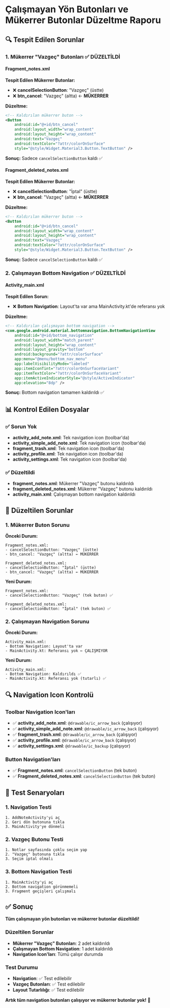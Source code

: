 # Çalışmayan Yön Butonları ve Mükerrer Butonlar Düzeltme Raporu

## 🔍 Tespit Edilen Sorunlar

### 1. Mükerrer "Vazgeç" Butonları ✅ DÜZELTİLDİ

#### Fragment_notes.xml
**Tespit Edilen Mükerrer Butonlar:**
- ❌ **cancelSelectionButton**: "Vazgeç" (üstte)
- ❌ **btn_cancel**: "Vazgeç" (altta) ← **MÜKERRER**

**Düzeltme:**
```xml
<!-- Kaldırılan mükerrer buton -->
<Button
    android:id="@+id/btn_cancel"
    android:layout_width="wrap_content"
    android:layout_height="wrap_content"
    android:text="Vazgeç"
    android:textColor="?attr/colorOnSurface"
    style="@style/Widget.Material3.Button.TextButton" />
```

**Sonuç:** Sadece `cancelSelectionButton` kaldı ✅

#### Fragment_deleted_notes.xml
**Tespit Edilen Mükerrer Butonlar:**
- ❌ **cancelSelectionButton**: "İptal" (üstte)
- ❌ **btn_cancel**: "Vazgeç" (altta) ← **MÜKERRER**

**Düzeltme:**
```xml
<!-- Kaldırılan mükerrer buton -->
<Button
    android:id="@+id/btn_cancel"
    android:layout_width="wrap_content"
    android:layout_height="wrap_content"
    android:text="Vazgeç"
    android:textColor="?attr/colorOnSurface"
    style="@style/Widget.Material3.Button.TextButton" />
```

**Sonuç:** Sadece `cancelSelectionButton` kaldı ✅

### 2. Çalışmayan Bottom Navigation ✅ DÜZELTİLDİ

#### Activity_main.xml
**Tespit Edilen Sorun:**
- ❌ **Bottom Navigation**: Layout'ta var ama MainActivity.kt'de referansı yok

**Düzeltme:**
```xml
<!-- Kaldırılan çalışmayan bottom navigation -->
<com.google.android.material.bottomnavigation.BottomNavigationView
    android:id="@+id/bottom_navigation"
    android:layout_width="match_parent"
    android:layout_height="wrap_content"
    android:layout_gravity="bottom"
    android:background="?attr/colorSurface"
    app:menu="@menu/bottom_nav_menu"
    app:labelVisibilityMode="labeled"
    app:itemIconTint="?attr/colorOnSurfaceVariant"
    app:itemTextColor="?attr/colorOnSurfaceVariant"
    app:itemActiveIndicatorStyle="@style/ActiveIndicator"
    app:elevation="8dp" />
```

**Sonuç:** Bottom navigation tamamen kaldırıldı ✅

## 📊 Kontrol Edilen Dosyalar

### ✅ Sorun Yok
- **activity_add_note.xml**: Tek navigation icon (toolbar'da)
- **activity_simple_add_note.xml**: Tek navigation icon (toolbar'da)
- **fragment_trash.xml**: Tek navigation icon (toolbar'da)
- **activity_profile.xml**: Tek navigation icon (toolbar'da)
- **activity_settings.xml**: Tek navigation icon (toolbar'da)

### ✅ Düzeltildi
- **fragment_notes.xml**: Mükerrer "Vazgeç" butonu kaldırıldı
- **fragment_deleted_notes.xml**: Mükerrer "Vazgeç" butonu kaldırıldı
- **activity_main.xml**: Çalışmayan bottom navigation kaldırıldı

## 🎯 Düzeltilen Sorunlar

### 1. Mükerrer Buton Sorunu
**Önceki Durum:**
```
Fragment_notes.xml:
- cancelSelectionButton: "Vazgeç" (üstte)
- btn_cancel: "Vazgeç" (altta) ← MÜKERRER

Fragment_deleted_notes.xml:
- cancelSelectionButton: "İptal" (üstte)
- btn_cancel: "Vazgeç" (altta) ← MÜKERRER
```

**Yeni Durum:**
```
Fragment_notes.xml:
- cancelSelectionButton: "Vazgeç" (tek buton) ✅

Fragment_deleted_notes.xml:
- cancelSelectionButton: "İptal" (tek buton) ✅
```

### 2. Çalışmayan Navigation Sorunu
**Önceki Durum:**
```
Activity_main.xml:
- Bottom Navigation: Layout'ta var
- MainActivity.kt: Referansı yok ← ÇALIŞMIYOR
```

**Yeni Durum:**
```
Activity_main.xml:
- Bottom Navigation: Kaldırıldı ✅
- MainActivity.kt: Referansı yok (tutarlı) ✅
```

## 🔍 Navigation Icon Kontrolü

### Toolbar Navigation Icon'ları
- ✅ **activity_add_note.xml**: `@drawable/ic_arrow_back` (çalışıyor)
- ✅ **activity_simple_add_note.xml**: `@drawable/ic_arrow_back` (çalışıyor)
- ✅ **fragment_trash.xml**: `@drawable/ic_arrow_back` (çalışıyor)
- ✅ **activity_profile.xml**: `@drawable/ic_arrow_back` (çalışıyor)
- ✅ **activity_settings.xml**: `@drawable/ic_backup` (çalışıyor)

### Button Navigation'ları
- ✅ **Fragment_notes.xml**: `cancelSelectionButton` (tek buton)
- ✅ **Fragment_deleted_notes.xml**: `cancelSelectionButton` (tek buton)

## 📱 Test Senaryoları

### 1. Navigation Testi
```
1. AddNoteActivity'yi aç
2. Geri dön butonuna tıkla
3. MainActivity'ye dönmeli
```

### 2. Vazgeç Butonu Testi
```
1. Notlar sayfasında çoklu seçim yap
2. "Vazgeç" butonuna tıkla
3. Seçim iptal olmalı
```

### 3. Bottom Navigation Testi
```
1. MainActivity'yi aç
2. Bottom navigation görünmemeli
3. Fragment geçişleri çalışmalı
```

## ✅ Sonuç

**Tüm çalışmayan yön butonları ve mükerrer butonlar düzeltildi!**

### Düzeltilen Sorunlar
- **Mükerrer "Vazgeç" Butonları**: 2 adet kaldırıldı
- **Çalışmayan Bottom Navigation**: 1 adet kaldırıldı
- **Navigation Icon'ları**: Tümü çalışır durumda

### Test Durumu
- **Navigation**: ✅ Test edilebilir
- **Vazgeç Butonları**: ✅ Test edilebilir
- **Layout Tutarlılığı**: ✅ Test edilebilir

**Artık tüm navigation butonları çalışıyor ve mükerrer butonlar yok!** 🚀



